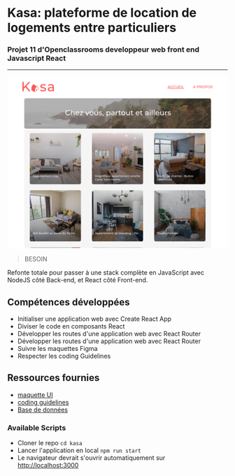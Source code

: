 # Kasa: plateforme de location de logements entre particuliers

### Projet 11 d'Openclassrooms developpeur web front end Javascript React

---

![dashboard](./src/assets/kasa.png)

> BESOIN

Refonte totale pour passer à une stack complète en JavaScript avec NodeJS côté Back-end, et React côté Front-end.

## Compétences développées

-   Initialiser une application web avec Create React App
-   Diviser le code en composants React
-   Développer les routes d'une application web avec React Router
-   Développer les routes d'une application web avec React Router
-   Suivre les maquettes Figma
-   Respecter les coding Guidelines

## Ressources fournies

-   [maquette UI](https://www.figma.com/file/bAnXDNqRKCRRP8mY2gcb5p/UI-Design-Kasa-FR?node-id=4%3A1)
-   [coding guidelines](https://course.oc-static.com/projects/Front-End+V2/P9+React+1/Coding+guidelines+Kasa+FR.pdf)
-   [Base de données](https://s3-eu-west-1.amazonaws.com/course.oc-static.com/projects/Front-End+V2/P9+React+1/logements.json)

### Available Scripts

-   Cloner le repo `cd kasa`
-   Lancer l'application en local `npm run start`
-   Le navigateur devrait s'ouvrir automatiquement sur [http://localhost:3000](http://localhost:3000)

